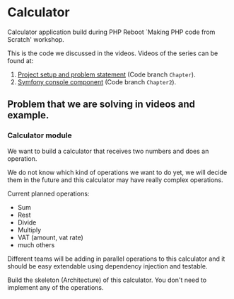 # Calculator

Calculator application build during PHP Reboot `Making PHP code from Scratch' workshop.

This is the code we discussed in the videos. Videos of the series can be found at:

1. [Project setup and problem statement]() (Code branch `Chapter`).
1. [Symfony console component]() (Code branch `Chapter2`).

## Problem that we are solving in videos and example.

### Calculator module

We want to build a calculator that receives two numbers and does an operation.

We do not know which kind of operations we want to do yet, we will decide them in the future and this calculator may have really complex operations.

Current planned operations:

- Sum
- Rest
- Divide
- Multiply
- VAT (amount, vat rate)
- much others

Different teams will be adding in parallel operations to this calculator and it should be easy extendable using dependency injection and testable.

Build the skeleton (Architecture) of this calculator. You don't need to implement any of the operations.